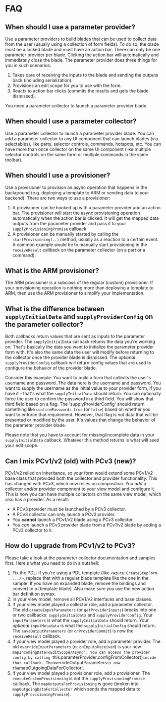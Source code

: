 
<a name="faq"></a>
# FAQ
<a name="faq-when-should-i-use-a-parameter-provider"></a>
## When should I use a parameter provider?
Use a parameter providers to build blades that can be used to collect data from the user (usually using a collection of form fields). To do so, the blade must be a locked blade and must have an action bar. There can only be one parameter provider per blade. Clicking the action bar will automatically and immediately close the blade. The parameter provider does three things for you in such scenarios:
1. Takes care of receiving the inputs to the blade and sending the outputs back (including serialization).
2. Provisions an edit scope for you to use with the form.
3. Reacts to action bar clicks (commits the results and gets the blade dismissed).

You need a parameter collector to launch a parameter provider blade.

<a name="faq-when-should-i-use-a-parameter-collector"></a>
## When should I use a parameter collector?
Use a parameter collector to launch a parameter provider blade. You can add a parameter collector to any UI component that can launch blades (via selectables), like parts, selector controls, commands, hotspots, etc. You can have more than once collector on the same UI component (like multiple selector controls on the same form or multiple commands in the same toolbar).

<a name="faq-when-should-i-use-a-provisioner"></a>
## When should I use a provisioner?
Use a provisioner to provision an async operation that happens in the background (e.g. deploying a template to ARM or sending data to your backend). There are two ways to use a provisioner:
1. A provisioner can be hooked up with a parameter provider and an action bar. The provisioner will start the async provisioning operation automatically when the action bar is clicked. It will get the mapped data outputs from the parameter provider and pass it to your `supplyProvisioningPromise` callback.
2. A provisioner can be manually started by calling the `startProvisioning(..)` method, usually as a reaction to a certain event. A common example would be to manually start provisioning in the `receiveResult` callback on the parameter collector (on a part or a command).

<a name="faq-what-is-the-arm-provisioner"></a>
## What is the ARM provisioner?
The ARM provisioner is a subclass of the regular (custom) provisioner. If your provisioning operation is nothing more than deploying a template to ARM, then use the ARM provisioner to simplify your implementation.

<a name="faq-what-is-the-difference-between-supplyinitialdata-and-supplyproviderconfig-on-the-parameter-collector"></a>
## What is the difference between <code>supplyInitialData</code> and <code>supplyProviderConfig</code> on the parameter collector?
Both callbacks return values that are sent as inputs to the parameter provider. The `supplyInitialData` callback returns the data you're working on. That's basically the data you want to initialize the parameter provider form with. It's also the same data the user will modify before returning to the collector once the provider blade is dismissed. The *optional* `supplyProviderConfig` callback will return config values that are used to configure the behavior of the provider blade.


Consider this example: You want to build a form that collects the user's username and password. The data here is the username and password. You want to supply the username as the initial value to your provider form, if you have it - that's what the `supplyInitialData` should return. You can optionally force the user to confirm the password in a third field. You will show that third field based on a flag. The 'supplyProviderConfig' should return something like `confirmPassword: true` (or `false`) based on whether you want to enforce that requirement. However, that flag is not data that will be presented or modified by the user. It's values that change the behavior of the parameter provider blade.


Please note that you have to account for missing/incomplete data in your `supplyInitialData` callback. Whatever this method returns is what will seed your edit scope.

<a name="faq-can-i-mix-pcv1-v2-old-with-pcv3-new"></a>
## Can I mix PCv1/v2 (old) with PCv3 (new)?
PCv1/v2 relied on inheritance, so your form would extend some PCv1/v2 base class that provided both the collector and provider functionality. This has changed with PCv3, which now relies on composition. You *add* a collector and/or provider component to your view model and configure it. This is how you can have multiple collectors on the same view model, which also has a provider. As a result:
* A PCv3 provider *must* be launched by a PCv3 collector.
* A PCv3 collector can only launch a PCv3 provider.
* You **cannot** launch a PCv1/v2 blade using a PCv3 collector.
* You *can* launch a PCv3 provider blade from a PCv1/v2 blade by adding a PCv3 collector to it.

<a name="faq-how-do-i-upgrade-from-pcv1-v2-to-pcv3"></a>
## How do I upgrade from PCv1/v2 to PCv3?
Please take a look at the parameter collector documentation and samples first. Here's what you need to do in a nutshell:
1. Fix the PDL: If you're using a PDL template (like `<azure:CreateStepForm .../>`, replace that with a regular blade template like the one in the sample. If you have an expanded blade, remove the bindings and convert to a [template blade]. Also make sure you use the new action bar definition syntax.
2. In your view model, remove all PCv1/v2 interfaces and base classes.
3. If your view model played a collector role, add a parameter collector. The old `createInputParameters` (or `getProviderInputs`) breaks into one or two callbacks: `supplyInitialData` and `supplyProviderConfig`. Your `inputParameters` is what the `supplyInitialData` should return. Your *optional* `inputMetadata` is what the `supplyInitialConfig` should return. The `saveOutputParameters` (or `onProviderCommit`) is now the `receiveResult` callback.
4. If your view model played a provider role, add a parameter provider. The old `overrideInputParameters` (or `onInputsReceived`) is your new `mapIncomingDataToEditScope/Async'. You can access the provider config by calling `this.paramterProvider.configFromCollector()` inside that callback. The `overrideOutputParameters` is now the `mapOutgoingDataForCollector`.
5. If your view model played a provisioner role, add a provisioner. The `executeCustomProvisioning` is not the `supplyProvisioningPromise` callback. The `mapOutputsForProvisioning` is gone (broken into `mapOutgoingDataForCollector` which sends the mapped data to `supplyProvisioningPromise`).










